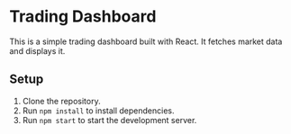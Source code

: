 # Trading Dashboard

This is a simple trading dashboard built with React. It fetches market data and displays it.

## Setup

1. Clone the repository.
2. Run `npm install` to install dependencies.
3. Run `npm start` to start the development server.
